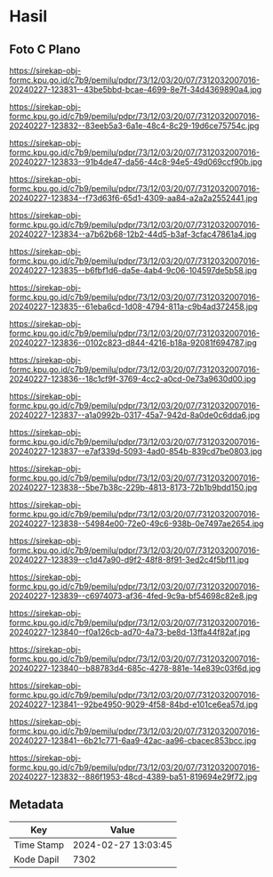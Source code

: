 # Hasil

## Foto C Plano

https://sirekap-obj-formc.kpu.go.id/c7b9/pemilu/pdpr/73/12/03/20/07/7312032007016-20240227-123831--43be5bbd-bcae-4699-8e7f-34d4369890a4.jpg

https://sirekap-obj-formc.kpu.go.id/c7b9/pemilu/pdpr/73/12/03/20/07/7312032007016-20240227-123832--83eeb5a3-6a1e-48c4-8c29-19d6ce75754c.jpg

https://sirekap-obj-formc.kpu.go.id/c7b9/pemilu/pdpr/73/12/03/20/07/7312032007016-20240227-123833--91b4de47-da56-44c8-94e5-49d069ccf90b.jpg

https://sirekap-obj-formc.kpu.go.id/c7b9/pemilu/pdpr/73/12/03/20/07/7312032007016-20240227-123834--f73d63f6-65d1-4309-aa84-a2a2a2552441.jpg

https://sirekap-obj-formc.kpu.go.id/c7b9/pemilu/pdpr/73/12/03/20/07/7312032007016-20240227-123834--a7b62b68-12b2-44d5-b3af-3cfac47861a4.jpg

https://sirekap-obj-formc.kpu.go.id/c7b9/pemilu/pdpr/73/12/03/20/07/7312032007016-20240227-123835--b6fbf1d6-da5e-4ab4-9c06-104597de5b58.jpg

https://sirekap-obj-formc.kpu.go.id/c7b9/pemilu/pdpr/73/12/03/20/07/7312032007016-20240227-123835--61eba6cd-1d08-4794-811a-c9b4ad372458.jpg

https://sirekap-obj-formc.kpu.go.id/c7b9/pemilu/pdpr/73/12/03/20/07/7312032007016-20240227-123836--0102c823-d844-4216-b18a-92081f694787.jpg

https://sirekap-obj-formc.kpu.go.id/c7b9/pemilu/pdpr/73/12/03/20/07/7312032007016-20240227-123836--18c1cf9f-3769-4cc2-a0cd-0e73a9630d00.jpg

https://sirekap-obj-formc.kpu.go.id/c7b9/pemilu/pdpr/73/12/03/20/07/7312032007016-20240227-123837--a1a0992b-0317-45a7-942d-8a0de0c6dda6.jpg

https://sirekap-obj-formc.kpu.go.id/c7b9/pemilu/pdpr/73/12/03/20/07/7312032007016-20240227-123837--e7af339d-5093-4ad0-854b-839cd7be0803.jpg

https://sirekap-obj-formc.kpu.go.id/c7b9/pemilu/pdpr/73/12/03/20/07/7312032007016-20240227-123838--5be7b38c-229b-4813-8173-72b1b9bdd150.jpg

https://sirekap-obj-formc.kpu.go.id/c7b9/pemilu/pdpr/73/12/03/20/07/7312032007016-20240227-123838--54984e00-72e0-49c6-938b-0e7497ae2654.jpg

https://sirekap-obj-formc.kpu.go.id/c7b9/pemilu/pdpr/73/12/03/20/07/7312032007016-20240227-123839--c1d47a90-d9f2-48f8-8f91-3ed2c4f5bf11.jpg

https://sirekap-obj-formc.kpu.go.id/c7b9/pemilu/pdpr/73/12/03/20/07/7312032007016-20240227-123839--c6974073-af36-4fed-9c9a-bf54698c82e8.jpg

https://sirekap-obj-formc.kpu.go.id/c7b9/pemilu/pdpr/73/12/03/20/07/7312032007016-20240227-123840--f0a126cb-ad70-4a73-be8d-13ffa44f82af.jpg

https://sirekap-obj-formc.kpu.go.id/c7b9/pemilu/pdpr/73/12/03/20/07/7312032007016-20240227-123840--b88783d4-685c-4278-881e-14e839c03f6d.jpg

https://sirekap-obj-formc.kpu.go.id/c7b9/pemilu/pdpr/73/12/03/20/07/7312032007016-20240227-123841--92be4950-9029-4f58-84bd-e101ce6ea57d.jpg

https://sirekap-obj-formc.kpu.go.id/c7b9/pemilu/pdpr/73/12/03/20/07/7312032007016-20240227-123841--6b21c771-6aa9-42ac-aa96-cbacec853bcc.jpg

https://sirekap-obj-formc.kpu.go.id/c7b9/pemilu/pdpr/73/12/03/20/07/7312032007016-20240227-123832--886f1953-48cd-4389-ba51-819694e29f72.jpg


## Metadata

| Key        | Value               |
| ---------- | ------------------- |
| Time Stamp | 2024-02-27 13:03:45 |
| Kode Dapil | 7302                |



